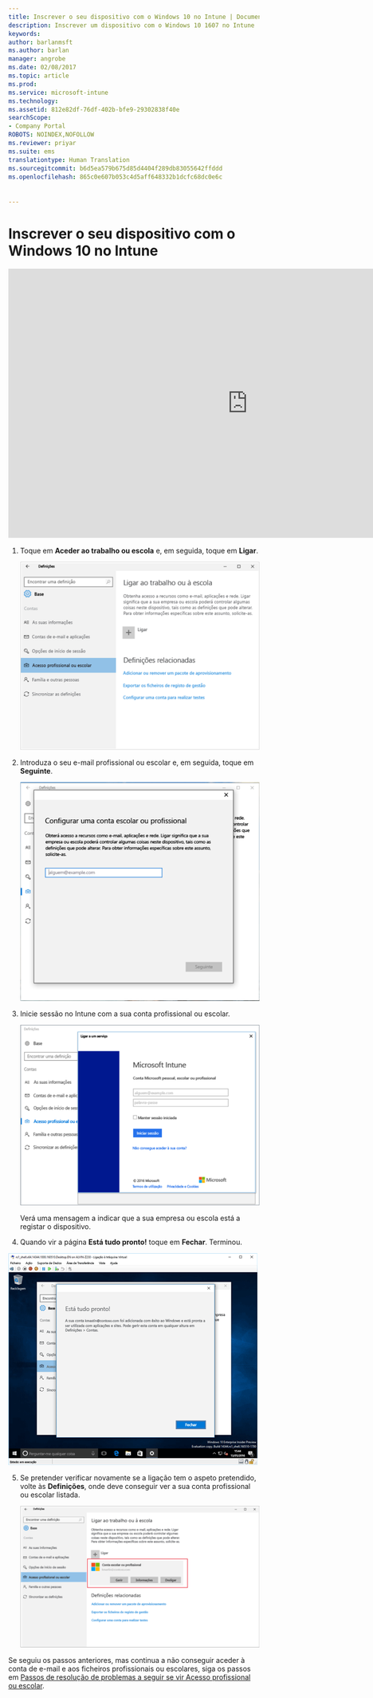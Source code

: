 ```yaml
---
title: Inscrever o seu dispositivo com o Windows 10 no Intune | Documentos da Microsoft
description: Inscrever um dispositivo com o Windows 10 1607 no Intune
keywords: 
author: barlanmsft
ms.author: barlan
manager: angrobe
ms.date: 02/08/2017
ms.topic: article
ms.prod: 
ms.service: microsoft-intune
ms.technology: 
ms.assetid: 812e82df-76df-402b-bfe9-29302838f40e
searchScope:
- Company Portal
ROBOTS: NOINDEX,NOFOLLOW
ms.reviewer: priyar
ms.suite: ems
translationtype: Human Translation
ms.sourcegitcommit: b6d5ea579b675d85d4404f289db83055642ffddd
ms.openlocfilehash: 865c0e607b053c4d5aff648332b1dcfc68dc0e6c


---
```


# <a name="enroll-your-windows-10-device-in-intune"></a>Inscrever o seu dispositivo com o Windows 10 no Intune

<iframe src="https://channel9.msdn.com/Series/IntuneEnrollment/Windows-Enrollment/player" width="960" height="540" allowFullScreen frameBorder="0"></iframe>

1.  Toque em **Aceder ao trabalho ou escola** e, em seguida, toque em **Ligar**.

    ![Toque na conta Acesso profissional escolar](./media/w10-enroll-rs1-connect-to-work-or-school.png)

2.  Introduza o seu e-mail profissional ou escolar e, em seguida, toque em **Seguinte**.

    ![Introduza a sua conta profissional ou escolar](./media/w10-enroll-rs1-set-up-work-or-school-account.png)

3. Inicie sessão no Intune com a sua conta profissional ou escolar.

    ![Adicionar uma conta escolar ou profissional](./media/w10-enroll-rs1-enter-your-credentials.png)

    Verá uma mensagem a indicar que a sua empresa ou escola está a registar o dispositivo.

4. Quando vir a página **Está tudo pronto!** toque em **Fechar**. Terminou.

  ![Toque em "Está tudo pronto!" ecrã](./media/w10-enroll-rs1-youre-all-set.png)

5. Se pretender verificar novamente se a ligação tem o aspeto pretendido, volte às **Definições**, onde deve conseguir ver a sua conta profissional ou escolar listada.

    ![Validar a definição correta da ligação](./media/w10-enroll-rs1-validate-successful-enrollment.png)

Se seguiu os passos anteriores, mas continua a não conseguir aceder à conta de e-mail e aos ficheiros profissionais ou escolares, siga os passos em [Passos de resolução de problemas a seguir se vir Acesso profissional ou escolar](troubleshoot-your-windows-10-device-windows.md#troubleshooting-steps-to-follow-if-you-see-access-work-or-school).



<!--HONumber=Dec16_HO2-->


